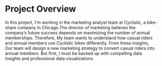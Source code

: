 # Project Overview

In this project, I'm working in the marketing analyst team at Cyclistic, a bike-share company in Chicago.The director of marketing believes the company’s future success depends on maximizing the number of annual memberships. Therefore, My team wants to understand how casual riders and annual members use Cyclistic bikes differently. From these insights, Our team will design a new marketing strategy to convert casual riders into annual members. But first, I must be backed up with compelling data insights and professional data visualizations.
